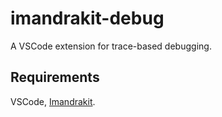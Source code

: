 # imandrakit-debug

A VSCode extension for trace-based debugging.

## Requirements

VSCode, [Imandrakit](https://github.com/imandra-ai/imandrakit).
